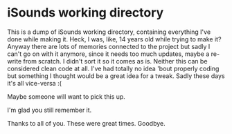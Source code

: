 # iSounds working directory

This is a dump of iSounds working directory, containing everything I've done while making it.
Heck, I was, like, 14 years old while trying to make it?
Anyway there are lots of memories connected to the project but sadly I can't go on with it anymore, since it needs too much updates, maybe a re-write from scratch. 
I didn't sort it so it comes as is. 
Neither this can be considered clean code at all. I've had totally no idea 'bout properly coding but something I thought would be a great idea for a tweak. Sadly these days it's all vice-versa :(

Maybe someone will want to pick this up.

I'm glad you still remember it.

Thanks to all of you.
These were great times.
Goodbye.